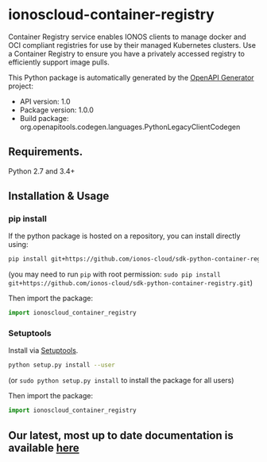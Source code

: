 # ionoscloud-container-registry
Container Registry service enables IONOS clients to manage docker and OCI compliant registries for use by their managed Kubernetes clusters. Use a Container Registry to ensure you have a privately accessed registry to efficiently support image pulls.

This Python package is automatically generated by the [OpenAPI Generator](https://openapi-generator.tech) project:

- API version: 1.0
- Package version: 1.0.0
- Build package: org.openapitools.codegen.languages.PythonLegacyClientCodegen

## Requirements.

Python 2.7 and 3.4+

## Installation & Usage
### pip install

If the python package is hosted on a repository, you can install directly using:

```sh
pip install git+https://github.com/ionos-cloud/sdk-python-container-registry.git
```
(you may need to run `pip` with root permission: `sudo pip install git+https://github.com/ionos-cloud/sdk-python-container-registry.git`)

Then import the package:
```python
import ionoscloud_container_registry
```

### Setuptools

Install via [Setuptools](http://pypi.python.org/pypi/setuptools).

```sh
python setup.py install --user
```
(or `sudo python setup.py install` to install the package for all users)

Then import the package:
```python
import ionoscloud_container_registry
```
## Our latest, most up to date documentation is available [here](https://github.com/ionos-cloud/sdk-python-container-registry/blob/master/docs/README.md)

